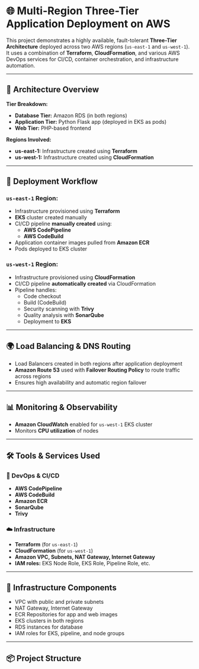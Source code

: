 # 🌐 Multi-Region Three-Tier Application Deployment on AWS

This project demonstrates a highly available, fault-tolerant **Three-Tier Architecture** deployed across two AWS regions (`us-east-1` and `us-west-1`). It uses a combination of **Terraform**, **CloudFormation**, and various AWS DevOps services for CI/CD, container orchestration, and infrastructure automation.

---

## 🧱 Architecture Overview

**Tier Breakdown:**
- **Database Tier:** Amazon RDS (in both regions)
- **Application Tier:** Python Flask app (deployed in EKS as pods)
- **Web Tier:** PHP-based frontend

**Regions Involved:**
- **us-east-1:** Infrastructure created using **Terraform**
- **us-west-1:** Infrastructure created using **CloudFormation**

---

## 🚀 Deployment Workflow

### `us-east-1` Region:
- Infrastructure provisioned using **Terraform**
- **EKS** cluster created manually
- CI/CD pipeline **manually created** using:
  - **AWS CodePipeline**
  - **AWS CodeBuild**
- Application container images pulled from **Amazon ECR**
- Pods deployed to EKS cluster

### `us-west-1` Region:
- Infrastructure provisioned using **CloudFormation**
- CI/CD pipeline **automatically created** via CloudFormation
- Pipeline handles:
  - Code checkout
  - Build (CodeBuild)
  - Security scanning with **Trivy**
  - Quality analysis with **SonarQube**
  - Deployment to **EKS**

---

## 🌍 Load Balancing & DNS Routing

- Load Balancers created in both regions after application deployment
- **Amazon Route 53** used with **Failover Routing Policy** to route traffic across regions
- Ensures high availability and automatic region failover

---

## 📊 Monitoring & Observability

- **Amazon CloudWatch** enabled for `us-west-1` EKS cluster
- Monitors **CPU utilization** of nodes

---

## 🛠️ Tools & Services Used

### 🧰 DevOps & CI/CD
- **AWS CodePipeline**
- **AWS CodeBuild**
- **Amazon ECR**
- **SonarQube**
- **Trivy**

### ☁️ Infrastructure
- **Terraform** (for `us-east-1`)
- **CloudFormation** (for `us-west-1`)
- **Amazon VPC, Subnets, NAT Gateway, Internet Gateway**
- **IAM roles:** EKS Node Role, EKS Role, Pipeline Role, etc.

---

## 🧱 Infrastructure Components

- VPC with public and private subnets
- NAT Gateway, Internet Gateway
- ECR Repositories for app and web images
- EKS clusters in both regions
- RDS instances for database
- IAM roles for EKS, pipeline, and node groups

---

## 📦 Project Structure

